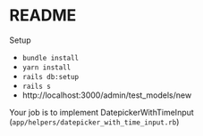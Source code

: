 # README

Setup
* `bundle install`
* `yarn install`
* `rails db:setup`
* `rails s`
* http://localhost:3000/admin/test_models/new

Your job is to implement DatepickerWithTimeInput (`app/helpers/datepicker_with_time_input.rb`)
